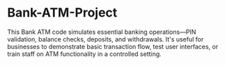 # Bank-ATM-Project
This Bank ATM code simulates essential banking operations—PIN validation, balance checks, deposits, and withdrawals. It's useful for businesses to demonstrate basic transaction flow, test user interfaces, or train staff on ATM functionality in a controlled setting.
